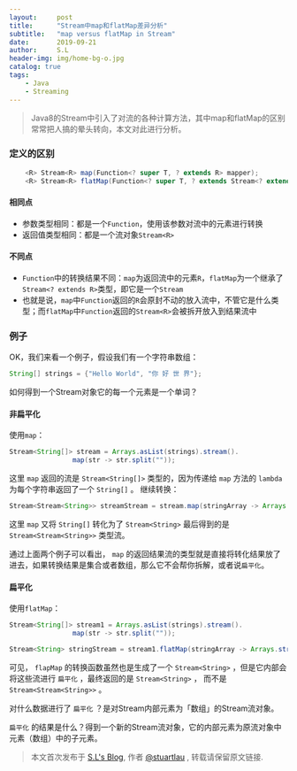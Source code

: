 ```yaml
---
layout:     post
title:      "Stream中map和flatMap差异分析"
subtitle:   "map versus flatMap in Stream"
date:       2019-09-21
author:     S.L
header-img: img/home-bg-o.jpg
catalog: true
tags:
    - Java
    - Streaming
---
```

   
> Java8的Stream中引入了对流的各种计算方法，其中map和flatMap的区别常常把人搞的晕头转向，本文对此进行分析。

### 定义的区别
```java
    <R> Stream<R> map(Function<? super T, ? extends R> mapper);
    <R> Stream<R> flatMap(Function<? super T, ? extends Stream<? extends R>> mapper);
```
#### 相同点
- 参数类型相同：都是一个`Function`，使用该参数对流中的元素进行转换
- 返回值类型相同：都是一个流对象`Stream<R>`

#### 不同点
- `Function`中的转换结果不同：`map`为返回流中的元素`R`，`flatMap`为一个继承了`Stream<? extends R>`类型，即它是一个`Stream`
- 也就是说，`map`中`Function`返回的`R`会原封不动的放入流中，不管它是什么类型；而`flatMap`中`Function`返回的`Stream<R>`会被拆开放入到结果流中
### 例子
OK，我们来看一个例子，假设我们有一个字符串数组：
```java
String[] strings = {"Hello World", "你 好 世 界"};
```
如何得到一个Stream对象它的每一个元素是一个单词？
#### 非扁平化
使用`map`：
```java
Stream<String[]> stream = Arrays.asList(strings).stream().
                map(str -> str.split(""));
```
这里 `map` 返回的流是 `Stream<String[]>` 类型的，因为传递给 `map` 方法的 `lambda` 为每个字符串返回了一个 `String[]` 。
继续转换：
```java
Stream<Stream<String>> streamStream = stream.map(stringArray -> Arrays.stream(stringArray));
```
这里 `map` 又将 `String[]` 转化为了 `Stream<String>` 最后得到的是 `Stream<Stream<String>>` 类型流。

通过上面两个例子可以看出， `map` 的返回结果流的类型就是直接将转化结果放了进去，如果转换结果是集合或者数组，那么它不会帮你拆解，或者说`扁平化`。
#### 扁平化
使用`flatMap`：
```java
Stream<String[]> stream1 = Arrays.asList(strings).stream().
                map(str -> str.split(""));

Stream<String> stringStream = stream1.flatMap(stringArray -> Arrays.stream(stringArray));
```
可见， `flapMap` 的转换函数虽然也是生成了一个 `Stream<String>` ，但是它内部会将这些流进行 `扁平化` ，最终返回的是 `Stream<String>` ，
而不是 `Stream<Stream<String>>` 。

对什么数据进行了 `扁平化` ？是对Stream内部元素为「数组」的Stream流对象。

`扁平化` 的结果是什么？得到一个新的Stream流对象，它的内部元素为原流对象中元素（数组）中的子元素。

> 本文首次发布于 [S.L's Blog](https://liushuo.me), 作者 [@stuartlau](http://github.com/stuartlau) ,
转载请保留原文链接.
